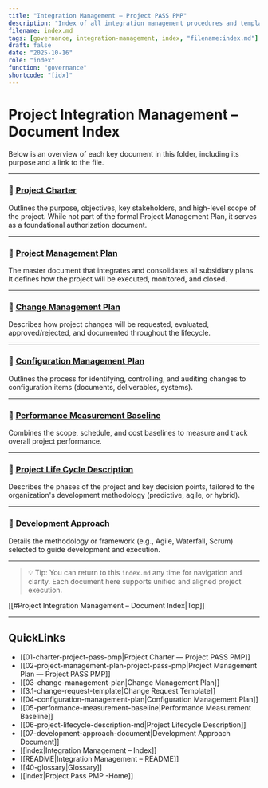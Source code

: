 ```yaml
---
title: "Integration Management – Project PASS PMP"
description: "Index of all integration management procedures and templates governing initiation, planning, and control."
filename: index.md
tags: [governance, integration-management, index, "filename:index.md"]
draft: false
date: "2025-10-16"
role: "index"
function: "governance"
shortcode: "[idx]"
---
```


# Project Integration Management – Document Index

Below is an overview of each key document in this folder, including its purpose and a link to the file.

---

### 📄 [Project Charter](./Project-Charter.md)
Outlines the purpose, objectives, key stakeholders, and high-level scope of the project. While not part of the formal Project Management Plan, it serves as a foundational authorization document.

---

### 📄 [Project Management Plan](./Project-Management-Plan.md)
The master document that integrates and consolidates all subsidiary plans. It defines how the project will be executed, monitored, and closed.

---

### 📄 [Change Management Plan](./Change-Management-Plan.md)
Describes how project changes will be requested, evaluated, approved/rejected, and documented throughout the lifecycle.

---

### 📄 [Configuration Management Plan](./Configuration-Management-Plan.md)
Outlines the process for identifying, controlling, and auditing changes to configuration items (documents, deliverables, systems).

---

### 📄 [Performance Measurement Baseline](./Performance-Measurement-Baseline.md)
Combines the scope, schedule, and cost baselines to measure and track overall project performance.

---

### 📄 [Project Life Cycle Description](./Project-Life-Cycle.md)
Describes the phases of the project and key decision points, tailored to the organization's development methodology (predictive, agile, or hybrid).

---

### 📄 [Development Approach](./Development-Approach.md)
Details the methodology or framework (e.g., Agile, Waterfall, Scrum) selected to guide development and execution.

---

> 💡 Tip: You can return to this `index.md` any time for navigation and clarity. Each document here supports unified and aligned project execution.

[[#Project Integration Management – Document Index|Top]]

---

## QuickLinks
- [[01-charter-project-pass-pmp|Project Charter — Project PASS PMP]]
- [[02-project-management-plan-project-pass-pmp|Project Management Plan — Project PASS PMP]]
- [[03-change-management-plan|Change Management Plan]]
- [[3.1-change-request-template|Change Request Template]]
- [[04-configuration-management-plan|Configuration Management Plan]]
- [[05-performance-measurement-baseline|Performance Measurement Baseline]]
- [[06-project-lifecycle-description-md|Project Lifecycle Description]]
- [[07-development-approach-document|Development Approach Document]]
- [[index|Integration Management – Index]]
- [[README|Integration Management – README]]
- [[40-glossary|Glossary]]
- [[index|Project Pass PMP -Home]]